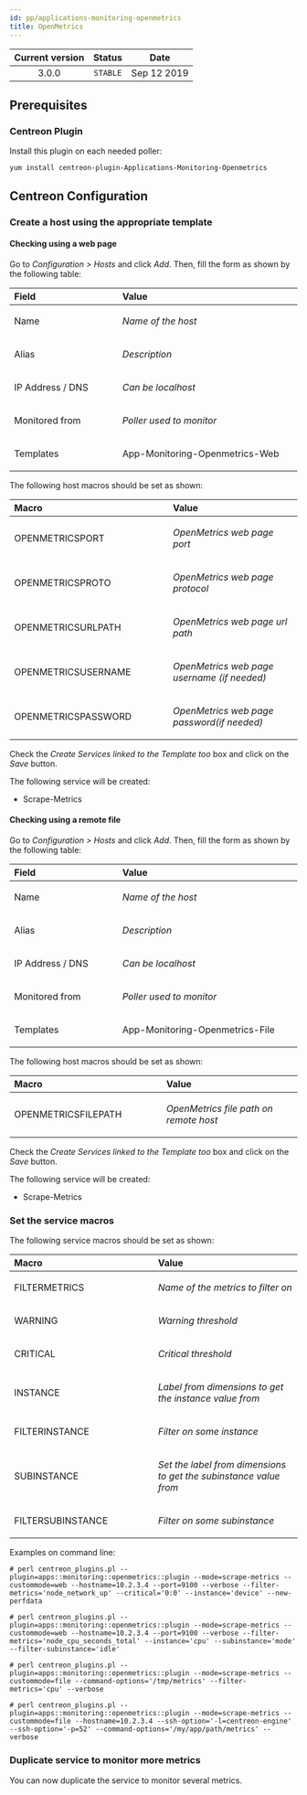 ```yaml
---
id: pp/applications-monitoring-openmetrics
title: OpenMetrics
---
```


| Current version | Status | Date |
| :-: | :-: | :-: |
| 3.0.0 | `STABLE` | Sep 12 2019 |


## Prerequisites

### Centreon Plugin

Install this plugin on each needed poller:

    yum install centreon-plugin-Applications-Monitoring-Openmetrics

## Centreon Configuration

### Create a host using the appropriate template

#### Checking using a web page

Go to *Configuration &gt; Hosts* and click *Add*. Then, fill the form as
shown by the following table:

<table>
    <thead>
        <tr class="header">
            <th align="left" width="10%">Field</th>
            <th align="left" width="20%">Value</th>
        </tr>
    </thead>
    <tbody>
        <tr>
            <td align="left"><p>Name</p></td>
            <td align="left"><p><em>Name of the host</em></p></td>
        </tr>
        <tr>
            <td align="left"><p>Alias</p></td>
            <td align="left"><p><em>Description</em></p></td>
        </tr>
        <tr>
            <td align="left"><p>IP Address / DNS</p></td>
            <td align="left"><p><em>Can be localhost</em></p></td>
        </tr>
        <tr>
            <td align="left"><p>Monitored from</p></td>
            <td align="left"><p><em>Poller used to monitor</em></p></td>
        </tr>
        <tr>
            <td align="left"><p>Templates</p></td>
            <td align="left"><p>App-Monitoring-Openmetrics-Web</p></td>
        </tr>
    </tbody>
</table>

The following host macros should be set as shown:

<table>
    <thead>
        <tr class="header">
            <th align="left" width="10%">Macro</th>
            <th align="left" width="20%">Value</th>
        </tr>
    </thead>
    <tbody>
        <tr>
            <td align="left"><p>OPENMETRICSPORT</p></td>
            <td align="left"><p><em>OpenMetrics web page port</em></p></td>
        </tr>
        <tr>
            <td align="left"><p>OPENMETRICSPROTO</p></td>
            <td align="left"><p><em>OpenMetrics web page protocol</em></p></td>
        </tr>
        <tr>
            <td align="left"><p>OPENMETRICSURLPATH</p></td>
            <td align="left"><p><em>OpenMetrics web page url path</em></p></td>
        </tr>
        <tr>
            <td align="left"><p>OPENMETRICSUSERNAME</p></td>
            <td align="left"><p><em>OpenMetrics web page username (if needed)</em></p></td>
        </tr>
        <tr>
            <td align="left"><p>OPENMETRICSPASSWORD</p></td>
            <td align="left"><p><em>OpenMetrics web page password(if needed)</em></p></td>
        </tr>
    </tbody>
</table>

Check the *Create Services linked to the Template too* box and click on the *Save* button.

The following service will be created:

* Scrape-Metrics

#### Checking using a remote file

Go to *Configuration &gt; Hosts* and click *Add*. Then, fill the form as
shown by the following table:

<table>
    <thead>
        <tr class="header">
            <th align="left" width="10%">Field</th>
            <th align="left" width="20%">Value</th>
        </tr>
    </thead>
    <tbody>
        <tr>
            <td align="left"><p>Name</p></td>
            <td align="left"><p><em>Name of the host</em></p></td>
        </tr>
        <tr>
            <td align="left"><p>Alias</p></td>
            <td align="left"><p><em>Description</em></p></td>
        </tr>
        <tr>
            <td align="left"><p>IP Address / DNS</p></td>
            <td align="left"><p><em>Can be localhost</em></p></td>
        </tr>
        <tr>
            <td align="left"><p>Monitored from</p></td>
            <td align="left"><p><em>Poller used to monitor</em></p></td>
        </tr>
        <tr>
            <td align="left"><p>Templates</p></td>
            <td align="left"><p>App-Monitoring-Openmetrics-File</p></td>
        </tr>
    </tbody>
</table>

The following host macros should be set as shown:

<table>
    <thead>
        <tr class="header">
            <th align="left" width="10%">Macro</th>
            <th align="left" width="20%">Value</th>
        </tr>
    </thead>
    <tbody>
        <tr>
            <td align="left"><p>OPENMETRICSFILEPATH</p></td>
            <td align="left"><p><em>OpenMetrics file path on remote host</em></p></td>
        </tr>
    </tbody>
</table>

Check the *Create Services linked to the Template too* box and click on the *Save* button.

The following service will be created:

* Scrape-Metrics

### Set the service macros

The following service macros should be set as shown:

<table>
    <thead>
        <tr class="header">
            <th align="left" width="10%">Macro</th>
            <th align="left" width="20%">Value</th>
        </tr>
    </thead>
    <tbody>
        <tr>
            <td align="left"><p>FILTERMETRICS</p></td>
            <td align="left"><p><em>Name of the metrics to filter on</em></p></td>
        </tr>
        <tr>
            <td align="left"><p>WARNING</p></td>
            <td align="left"><p><em>Warning threshold</em></p></td>
        </tr>
        <tr>
            <td align="left"><p>CRITICAL</p></td>
            <td align="left"><p><em>Critical threshold</em></p></td>
        </tr>
        <tr>
            <td align="left"><p>INSTANCE</p></td>
            <td align="left"><p><em>Label from dimensions to get the instance value from</em></p></td>
        </tr>
        <tr>
            <td align="left"><p>FILTERINSTANCE</p></td>
            <td align="left"><p><em>Filter on some instance</em></p></td>
        </tr>
        <tr>
            <td align="left"><p>SUBINSTANCE</p></td>
            <td align="left"><p><em>Set the label from dimensions to get the subinstance value from</em></p></td>
        </tr>
        <tr>
            <td align="left"><p>FILTERSUBINSTANCE</p></td>
            <td align="left"><p><em>Filter on some subinstance</em></p></td>
        </tr>
    </tbody>
</table>

Examples on command line:

`# perl centreon_plugins.pl --plugin=apps::monitoring::openmetrics::plugin --mode=scrape-metrics
--custommode=web --hostname=10.2.3.4 --port=9100 --verbose --filter-metrics='node_network_up'
--critical='0:0' --instance='device' --new-perfdata`

`# perl centreon_plugins.pl --plugin=apps::monitoring::openmetrics::plugin --mode=scrape-metrics
--custommode=web --hostname=10.2.3.4 --port=9100 --verbose --filter-metrics='node_cpu_seconds_total'
--instance='cpu' --subinstance='mode' --filter-subinstance='idle'`

`# perl centreon_plugins.pl --plugin=apps::monitoring::openmetrics::plugin --mode=scrape-metrics
--custommode=file --command-options='/tmp/metrics' --filter-metrics='cpu' --verbose`

`# perl centreon_plugins.pl --plugin=apps::monitoring::openmetrics::plugin --mode=scrape-metrics
--custommode=file --hostname=10.2.3.4 --ssh-option='-l=centreon-engine' --ssh-option='-p=52'
--command-options='/my/app/path/metrics' --verbose`

### Duplicate service to monitor more metrics

You can now duplicate the service to monitor several metrics.


